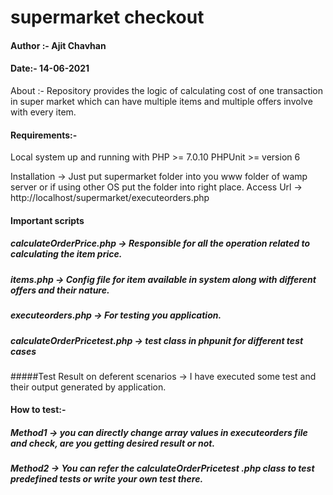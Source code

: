 # supermarket checkout

#### Author :- Ajit Chavhan

#### Date:- 14-06-2021

About :-  Repository provides the logic of calculating cost of one transaction in super market which can have multiple items and multiple offers involve with every item.  

#### Requirements:- 
Local system up and running with 
PHP >= 7.0.10
PHPUnit >= version 6

Installation -> Just put supermarket folder into you www folder of wamp server or if using other OS put the folder into right place. 
Access Url -> http://localhost/supermarket/executeorders.php

#### Important scripts 
##### calculateOrderPrice.php -> Responsible for all the operation related to calculating the item price. 
##### items.php  -> Config  file for item available in system along with different offers and their nature. 
##### executeorders.php -> For testing you application. 
##### calculateOrderPricetest.php -> test class in phpunit for different test cases 

#####Test Result on deferent scenarios ->  I have executed some test and their output generated by application. 

#### How to test:- 
##### Method1 -> you can directly change array values in executeorders file and check, are you getting desired result or not. 
##### Method2 -> You can refer the calculateOrderPricetest .php class to test predefined tests or write your own test there.  
